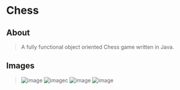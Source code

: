 # Chess

## About
> A fully functional object oriented Chess game written in Java.

## Images
> ![image](https://user-images.githubusercontent.com/98183878/236685096-7eaf4199-1aab-4b1c-bb8e-d06598bd1a1c.png)
> ![image](https://user-images.githubusercontent.com/98183878/236685114-b3ac8a4c-8ebc-433f-9d50-c21d460412a4.png)c
> ![image](https://user-images.githubusercontent.com/98183878/236685130-8f62d64a-91b6-42e2-9a6b-1973da0e8634.png)
> ![image](https://user-images.githubusercontent.com/98183878/236685182-b3f3a804-90fe-467e-9952-bf6188700989.png)
